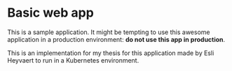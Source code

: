 # Basic web app

This is a sample application. It might be tempting to use this awesome application in a production environment: **do not use this app in production**.

This is an implementation for my thesis for this application made by Esli Heyvaert to run in a Kubernetes environment.